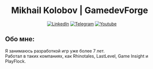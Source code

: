 <h1 align="center">
  Mikhail Kolobov | GamedevForge
  &#8287;
</h3>

<p align="center">
    <a href="https://linkedin.com/in/michael-kolobov"><img alt="LinkedIn" title="LinkedIn" src="https://img.shields.io/badge/LinkedIn-0077B5?style=for-the-badge&logo=linkedin&logoColor=white"/></a>
    <a href="https://t.me/GamedevForge"><img alt="Telegram" title="Telegram" src="https://img.shields.io/badge/Telegram-2CA5E0?style=for-the-badge&logo=telegram&logoColor=white"/></a>
    <a href="https://www.youtube.com/@MikhailKolobovGamedevForge"><img alt="Youtube" title="Youtube" src="https://img.shields.io/badge/YouTube-red?style=for-the-badge&logo=youtube&logoColor=white"/></a>
</p>

## Обо мне:


Я занимаюсь разработкой игр уже более 7 лет. <br/>
Работал в таких компаниях, как Rhinotales, LastLevel, Game Insight и PlayFlock.<br/>
